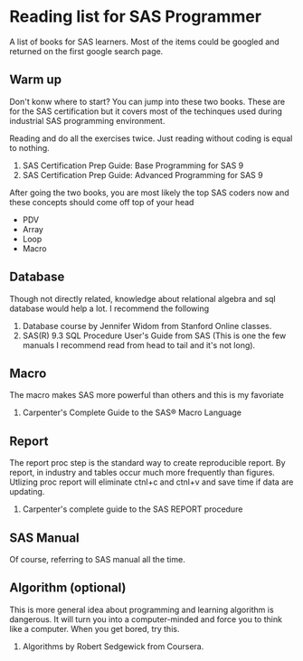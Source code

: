 # Reading list for SAS Programmer
A list of books for SAS learners. Most of the items could be googled and returned on the first google search page.
## Warm up
Don't konw where to start? You can jump into these two books. These are for the SAS certification but it covers most of the techinques used during industrial SAS programming environment.

Reading and do all the exercises twice. Just reading without coding is equal to nothing. 
1. SAS Certification Prep Guide: Base Programming for SAS 9
2. SAS Certification Prep Guide: Advanced Programming for SAS 9

After going the two books, you are most likely the top SAS coders now and these concepts should come off top of your head
- PDV
- Array
- Loop
- Macro

## Database
Though not directly related, knowledge about relational algebra and sql database would help a lot. I recommend the following
1. Database course by Jennifer Widom from Stanford Online classes. 
2. SAS(R) 9.3 SQL Procedure User's Guide from SAS (This is one the few manuals I recommend read from head to tail and it's not long).

## Macro
The macro makes SAS more powerful than others and this is my favoriate
1. Carpenter's Complete Guide to the SAS® Macro Language

## Report
The report proc step is the standard way to create reproducible report. By report, in industry and tables occur much more frequently than figures. Utlizing proc report will eliminate ctnl+c and ctnl+v and save time if data are updating.
1. Carpenter's complete guide to the SAS REPORT procedure

## SAS Manual
Of course, referring to SAS manual all the time.

## Algorithm (optional)
This is more general idea about programming and learning algorithm is dangerous. It will turn you into a computer-minded and force you to think like a computer. When you get bored, try this.
1. Algorithms by Robert Sedgewick from Coursera.
